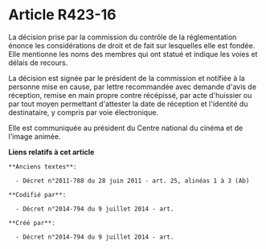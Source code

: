 # Article R423-16

La décision prise par la commission du contrôle de la réglementation énonce les considérations de droit et de fait sur
lesquelles elle est fondée. Elle mentionne les noms des membres qui ont statué et indique les voies et délais de recours.

La décision est signée par le président de la commission et notifiée à la personne mise en cause, par lettre recommandée avec
demande d'avis de réception, remise en main propre contre récépissé, par acte d'huissier ou par tout moyen permettant
d'attester la date de réception et l'identité du destinataire, y compris par voie électronique.

Elle est communiquée au président du Centre national du cinéma et de l'image animée.

**Liens relatifs à cet article**

	**Anciens textes**:

	  - Décret n°2011-788 du 28 juin 2011 - art. 25, alinéas 1 à 3 (Ab)

	**Codifié par**:

	  - Décret n°2014-794 du 9 juillet 2014 - art.

	**Créé par**:

	  - Décret n°2014-794 du 9 juillet 2014 - art.

